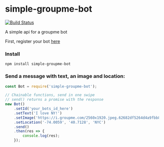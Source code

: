 # simple-groupme-bot
[![Build Status](https://travis-ci.org/thomann061/simple-groupme-bot.svg?branch=master)](https://travis-ci.org/thomann061/simple-groupme-bot)

A simple api for a groupme bot

First, register your bot [here](https://dev.groupme.com/bots/new)

### Install

```
npm install simple-groupme-bot
```

### Send a message with text, an image and location:
```javascript
const Bot = require('simple-groupme-bot');

// Chainable functions, send in one swipe
// send() returns a promise with the response
new Bot()
	.setId('your_bots_id_here')
	.setText('I love NY!')
	.setImage('https://i.groupme.com/2560x1920.jpeg.62682df5264d4a9fbb83eb5bd861b944')
	.setLocation('-74.0059', '40.7128', 'NYC')
	.send()
	.then(res => {
		console.log(res);
	});
```
